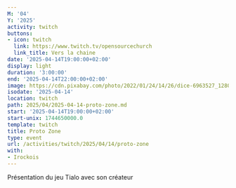 ```yaml
---
M: '04'
Y: '2025'
activity: twitch
buttons:
- icon: twitch
  link: https://www.twitch.tv/opensourcechurch
  link_title: Vers la chaine
date: '2025-04-14T19:00:00+02:00'
display: light
duration: '3:00:00'
end: '2025-04-14T22:00:00+02:00'
image: https://cdn.pixabay.com/photo/2022/01/24/14/26/dice-6963527_1280.jpg
isodate: '2025-04-14'
location: twitch
path: 2025/04/2025-04-14-proto-zone.md
start: '2025-04-14T19:00:00+02:00'
start-unix: 1744650000.0
template: twitch
title: Proto Zone
type: event
url: /activities/twitch/2025/04/14/proto-zone
with:
- Irockois
---
```

Présentation du jeu Tialo avec son créateur